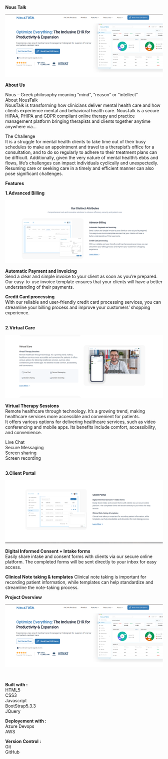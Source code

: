 **Nous Talk**

[![Landing Page](/assets/img/readme-img/Landing-Page.png)](https://beta.noustalk.com/)

**About Us**

Nous – Greek philosophy meaning “mind”, “reason” or “intellect” <br>
About NousTalk<br>
NousTalk is transforming how clinicians deliver mental health care and how clients experience mental and behavioral health care. NousTalk is a secure HIPAA, PHIPA and GDPR compliant online    therapy and practice management platform bringing therapists and clients together anytime anywhere via...<br>

The Challenge<br>
It is a struggle for mental health clients to take time out of their busy schedules to make an appointment and travel to a therapist’s office for a consultation, and to do so regularly to adhere to their treatment plans can be difficult. Additionally, given the very nature of mental health’s ebbs and flows, life’s challenges can impact individuals cyclically and unexpectedly. Resuming care or seeking care in a timely and efficient manner can also pose significant challenges.<br>

**Features**

**1.Advanced Billing** <br>

[![Landing Page](/assets/img/readme-img/Noustalk-feature-1.png)](https://beta.noustalk.com/feature.html) <br>

**Automatic Payment and invoicing** <br>
Send a clear and simple invoice to your client as soon as you’re prepared. <br>Our easy-to-use invoice template ensures that your clients will have a better understanding of their payments.<br>

**Credit Card processing**<br>
With our reliable and user-friendly credit card processing services, you can streamline your billing process and improve your customers’ shopping experience.<br><br>

**2.Virtual Care**<br>

[![Landing Page](/assets/img/readme-img/Noustalk-feature-2.png)](https://beta.noustalk.com/feature.html)<br>

**Virtual Therapy Sessions**<br>
Remote healthcare through technology. It’s a growing trend, making healthcare services more accessible and convenient for patients. <br>It offers various options for delivering healthcare services, such as video conferencing and mobile apps. Its benefits include comfort, accessibility, and convenience.<br>

Live Chat<br>
Secure Messaging<br>
Screen sharing<br>
Screen recording<br><br>


**3.Client Portal**<br>

[![Landing Page](/assets/img/readme-img/Noustalk-feature-3.png)](https://beta.noustalk.com/feature.html)<br>

**Digital Informed Consent + Intake forms**<br>
Easily share intake and consent forms with clients via our secure online platform. The completed forms will be sent directly to your inbox for easy access.

**Clinical Note taking & templates**
Clinical note taking is important for recording patient information, while templates can help standardize and streamline the note-taking process.<br>

**Project Overview**<br> 
<!-- [![Video Thumbnail](/assets/img/readme-img/Landing-Page.png)](/assets/img/readme-img/noustalk.webm) -->

[![Click to Play](/assets/img/readme-img/Landing-Page.png)](/assets/img/readme-img/noustalk.mp4)

<br>

**Built with :**<br>
HTML5<br>
CSS3<br>
Javascript<br>
BootStrap5.3.3<br>
JQuery<br>

**Deployement with :**<br>
Azure Devops<br>
AWS<br>

**Version Control :**<br>
Git<br>
GitHub<br>